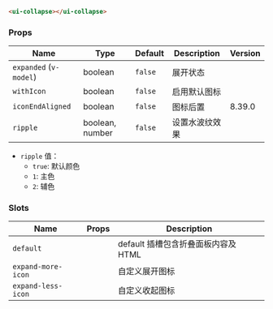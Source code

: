 ```html
<ui-collapse></ui-collapse>
```

### Props

| Name                   | Type            | Default | Description    | Version |
| ---------------------- | --------------- | ------- | -------------- | ------- |
| `expanded` (`v-model`) | boolean         | `false` | 展开状态       |         |
| `withIcon`             | boolean         | `false` | 启用默认图标   |         |
| `iconEndAligned`       | boolean         | `false` | 图标后置       | 8.39.0  |
| `ripple`               | boolean, number | `false` | 设置水波纹效果 |         |

- `ripple` 值：
  - `true`: 默认颜色
  - `1`: 主色
  - `2`: 辅色

### Slots

| Name               | Props | Description                         |
| ------------------ | ----- | ----------------------------------- |
| `default`          |       | default 插槽包含折叠面板内容及 HTML |
| `expand-more-icon` |       | 自定义展开图标                      |
| `expand-less-icon` |       | 自定义收起图标                      |
